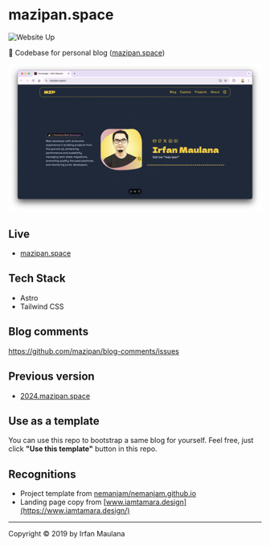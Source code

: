 # mazipan.space

![Website Up](https://img.shields.io/website-up-down-brightgreen-red/https/mazipan.space.svg)

👿 Codebase for personal blog ([mazipan.space](https://www.mazipan.space/))

![Homepage](./screenshot.png)

## Live

- [mazipan.space](https://www.mazipan.space/)

## Tech Stack

- Astro
- Tailwind CSS

## Blog comments

https://github.com/mazipan/blog-comments/issues

## Previous version

- [2024.mazipan.space](https://2024.mazipan.space/)

## Use as a template

You can use this repo to bootstrap a same blog for yourself.
Feel free, just click **"Use this template"** button in this repo.

## Recognitions

- Project template from [nemanjam/nemanjam.github.io](https://github.com/nemanjam/nemanjam.github.io)
- Landing page copy from [www.iamtamara.design](https://www.iamtamara.design/)

---

Copyright © 2019 by Irfan Maulana
